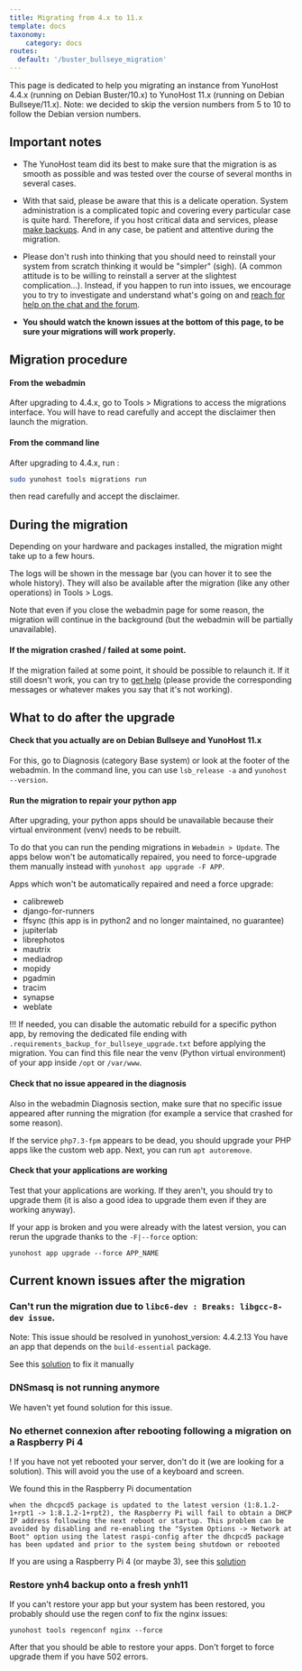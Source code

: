 ```yaml
---
title: Migrating from 4.x to 11.x
template: docs
taxonomy:
    category: docs
routes:
  default: '/buster_bullseye_migration'
---
```


This page is dedicated to help you migrating an instance from YunoHost 4.4.x (running on Debian Buster/10.x) to YunoHost 11.x (running on Debian Bullseye/11.x). Note: we decided to skip the version numbers from 5 to 10 to follow the Debian version numbers.

## Important notes

- The YunoHost team did its best to make sure that the migration is as smooth as possible and was tested over the course of several months in several cases.

- With that said, please be aware that this is a delicate operation. System administration is a complicated topic and covering every particular case is quite hard. Therefore, if you host critical data and services, please [make backups](/backup). And in any case, be patient and attentive during the migration.

- Please don't rush into thinking that you should need to reinstall your system from scratch thinking it would be "simpler" (sigh). (A common attitude is to be willing to reinstall a server at the slightest complication...). Instead, if you happen to run into issues, we encourage you to try to investigate and understand what's going on and [reach for help on the chat and the forum](/help).

- **You should watch the known issues at the bottom of this page, to be sure your migrations will work properly.**

## Migration procedure

#### From the webadmin

After upgrading to 4.4.x, go to Tools > Migrations to access the migrations interface. You will have to read carefully and accept the disclaimer then launch the migration. 

#### From the command line

After upgrading to 4.4.x, run : 

```bash
sudo yunohost tools migrations run
```

then read carefully and accept the disclaimer.

## During the migration

Depending on your hardware and packages installed, the migration might take up to a few hours. 

The logs will be shown in the message bar (you can hover it to see the whole history). They will also be available after the migration (like any other operations) in Tools > Logs.

Note that even if you close the webadmin page for some reason, the migration will continue in the background (but the webadmin will be partially unavailable).

#### If the migration crashed / failed at some point.

If the migration failed at some point, it should be possible to relaunch it. If it still doesn't work, you can try to [get help](/help) (please provide the corresponding messages or whatever makes you say that it's not working).

## What to do after the upgrade

#### Check that you actually are on Debian Bullseye and YunoHost 11.x

For this, go to Diagnosis (category Base system) or look at the footer of the webadmin. In the command line, you can use `lsb_release -a` and `yunohost --version`.

#### Run the migration to repair your python app
After upgrading, your python apps should be unavailable because their virtual environment (venv) needs to be rebuilt.

To do that you can run the pending migrations in `Webadmin > Update`. The apps below won't be automatically repaired, you need to force-upgrade them manually instead with `yunohost app upgrade -F APP`.

Apps which won't be automatically repaired and need a force upgrade:
 * calibreweb
 * django-for-runners
 * ffsync (this app is in python2 and no longer maintained, no guarantee)
 * jupiterlab
 * librephotos
 * mautrix
 * mediadrop
 * mopidy
 * pgadmin
 * tracim
 * synapse
 * weblate


!!! If needed, you can disable the automatic rebuild for a specific python app, by removing the dedicated file ending with `.requirements_backup_for_bullseye_upgrade.txt` before applying the migration. You can find this file near the venv (Python virtual environment) of your app inside `/opt` or `/var/www`.

#### Check that no issue appeared in the diagnosis

Also in the webadmin Diagnosis section, make sure that no specific issue appeared after running the migration (for example a service that crashed for some reason).

If the service `php7.3-fpm` appears to be dead, you should upgrade your PHP apps like the custom web app. Next, you can run `apt autoremove`.

#### Check that your applications are working

Test that your applications are working. If they aren't, you should try to upgrade them (it is also a good idea to upgrade them even if they are working anyway).

If your app is broken and you were already with the latest version, you can rerun the upgrade thanks to the `-F|--force` option:
```
yunohost app upgrade --force APP_NAME
```

## Current known issues after the migration

### Can't run the migration due to `libc6-dev : Breaks: libgcc-8-dev issue`.
Note: This issue should be resolved in yunohost_version: 4.4.2.13
You have an app that depends on the `build-essential` package.

See this [solution](https://forum.yunohost.org/t/migration-to-11-wont-start-libc6-dev-breaks-libgcc-8-dev/20617/42) to fix it manually

### DNSmasq is not running anymore

We haven't yet found  solution for this issue.

### No ethernet connexion after rebooting following a migration on a Raspberry Pi 4

! If you have not yet rebooted your server, don't do it (we are looking for a solution). This will avoid you the use of a keyboard and screen.

We found this in the Raspberry Pi documentation
```
when the dhcpcd5 package is updated to the latest version (1:8.1.2-1+rpt1 -> 1:8.1.2-1+rpt2), the Raspberry Pi will fail to obtain a DHCP IP address following the next reboot or startup. This problem can be avoided by disabling and re-enabling the "System Options -> Network at Boot" option using the latest raspi-config after the dhcpcd5 package has been updated and prior to the system being shutdown or rebooted
```

If you are using a Raspberry Pi 4 (or maybe 3), see this [solution](https://forum.yunohost.org/t/aucun-acces-a-internet-suite-a-migration-4-4-to-11-depuis-raspberry-pi-4-pi-400/20652/17)

### Restore ynh4 backup onto a fresh ynh11

If you can't restore your app but your system has been restored, you probably should use the regen conf to fix the nginx issues:
```
yunohost tools regenconf nginx --force
```

After that you should be able to restore your apps. Don't forget to force upgrade them if you have 502 errors.

